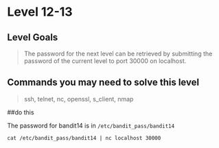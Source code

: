 # Level 12-13


## Level Goals

> The password for the next level can be retrieved by submitting the password of the current level to port 30000 on localhost.

## Commands you may need to solve this level
> ssh, telnet, nc, openssl, s_client, nmap

##do this

The password for bandit14 is in `/etc/bandit_pass/bandit14`  

	cat /etc/bandit_pass/bandit14 | nc localhost 30000
